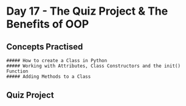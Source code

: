 # Day 17 - The Quiz Project & The Benefits of OOP
## Concepts Practised
    ##### How to create a Class in Python
    ##### Working with Attributes, Class Constructors and the init() Function
    ##### Adding Methods to a Class
## Quiz Project
